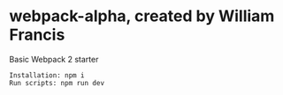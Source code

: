 # webpack-alpha, created by William Francis
Basic Webpack 2 starter

```
Installation: npm i
Run scripts: npm run dev
```
